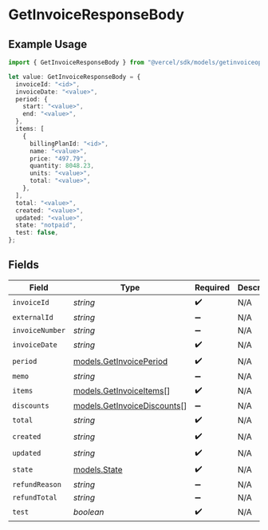 # GetInvoiceResponseBody

## Example Usage

```typescript
import { GetInvoiceResponseBody } from "@vercel/sdk/models/getinvoiceop.js";

let value: GetInvoiceResponseBody = {
  invoiceId: "<id>",
  invoiceDate: "<value>",
  period: {
    start: "<value>",
    end: "<value>",
  },
  items: [
    {
      billingPlanId: "<id>",
      name: "<value>",
      price: "497.79",
      quantity: 8048.23,
      units: "<value>",
      total: "<value>",
    },
  ],
  total: "<value>",
  created: "<value>",
  updated: "<value>",
  state: "notpaid",
  test: false,
};
```

## Fields

| Field                                                            | Type                                                             | Required                                                         | Description                                                      |
| ---------------------------------------------------------------- | ---------------------------------------------------------------- | ---------------------------------------------------------------- | ---------------------------------------------------------------- |
| `invoiceId`                                                      | *string*                                                         | :heavy_check_mark:                                               | N/A                                                              |
| `externalId`                                                     | *string*                                                         | :heavy_minus_sign:                                               | N/A                                                              |
| `invoiceNumber`                                                  | *string*                                                         | :heavy_minus_sign:                                               | N/A                                                              |
| `invoiceDate`                                                    | *string*                                                         | :heavy_check_mark:                                               | N/A                                                              |
| `period`                                                         | [models.GetInvoicePeriod](../models/getinvoiceperiod.md)         | :heavy_check_mark:                                               | N/A                                                              |
| `memo`                                                           | *string*                                                         | :heavy_minus_sign:                                               | N/A                                                              |
| `items`                                                          | [models.GetInvoiceItems](../models/getinvoiceitems.md)[]         | :heavy_check_mark:                                               | N/A                                                              |
| `discounts`                                                      | [models.GetInvoiceDiscounts](../models/getinvoicediscounts.md)[] | :heavy_minus_sign:                                               | N/A                                                              |
| `total`                                                          | *string*                                                         | :heavy_check_mark:                                               | N/A                                                              |
| `created`                                                        | *string*                                                         | :heavy_check_mark:                                               | N/A                                                              |
| `updated`                                                        | *string*                                                         | :heavy_check_mark:                                               | N/A                                                              |
| `state`                                                          | [models.State](../models/state.md)                               | :heavy_check_mark:                                               | N/A                                                              |
| `refundReason`                                                   | *string*                                                         | :heavy_minus_sign:                                               | N/A                                                              |
| `refundTotal`                                                    | *string*                                                         | :heavy_minus_sign:                                               | N/A                                                              |
| `test`                                                           | *boolean*                                                        | :heavy_check_mark:                                               | N/A                                                              |